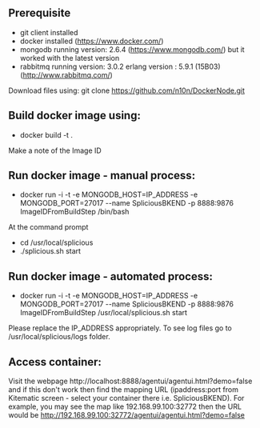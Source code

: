 ## Prerequisite
  - git client installed
  - docker installed (https://www.docker.com/)
  - mongodb running version: 2.6.4 (https://www.mongodb.com/) but it worked with the latest version
  - rabbitmq running version: 3.0.2 erlang version : 5.9.1 (15B03) (http://www.rabbitmq.com/)

Download files using: git clone https://github.com/n10n/DockerNode.git

## Build docker image using: 

  * docker build -t .

Make a note of the Image ID
 
## Run docker image - manual process: 

  * docker run -i -t -e MONGODB_HOST=IP_ADDRESS -e MONGODB_PORT=27017 --name SpliciousBKEND -p 8888:9876 ImageIDFromBuildStep /bin/bash

  At the command prompt
  * cd /usr/local/splicious
  * ./splicious.sh start
  
## Run docker image - automated process: 
  * docker run -i -t -e MONGODB_HOST=IP_ADDRESS -e MONGODB_PORT=27017 --name SpliciousBKEND -p 8888:9876 ImageIDFromBuildStep /usr/local/splicious.sh start
  
Please replace the IP_ADDRESS appropriately. To see log files go to /usr/local/splicious/logs folder.

## Access container:

Visit the webpage http://localhost:8888/agentui/agentui.html?demo=false and if this don't work then find the mapping URL (ipaddress:port from Kitematic screen - select your container there i.e. SpliciousBKEND). For example, you may see the map like 192.168.99.100:32772 then the URL would be http://192.168.99.100:32772/agentui/agentui.html?demo=false
